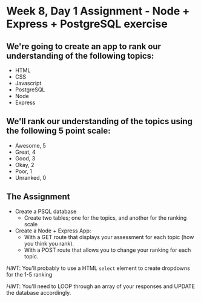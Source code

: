 # Week 8, Day 1 Assignment - Node + Express + PostgreSQL exercise

## We're going to create an app to rank our understanding of the following topics:

* HTML
* CSS
* Javascript
* PostgreSQL
* Node
* Express

## We'll rank our understanding of the topics using the following 5 point scale:

* Awesome, 5
* Great, 4
* Good, 3
* Okay, 2
* Poor, 1
* Unranked, 0

## The Assignment

* Create a PSQL database
    * Create two tables; one for the topics, and another for the ranking scale
* Create a Node + Express App:
    * With a GET route that displays your assessment for each topic (how you think you rank).
    * With a POST route that allows you to change your ranking for each topic.
    
 
 _HINT_: You'll probably to use a HTML `select` element to create dropdowns for the 1-5 ranking
 
 _HINT_: You'll need to LOOP through an array of your responses and UPDATE the database accordingly.